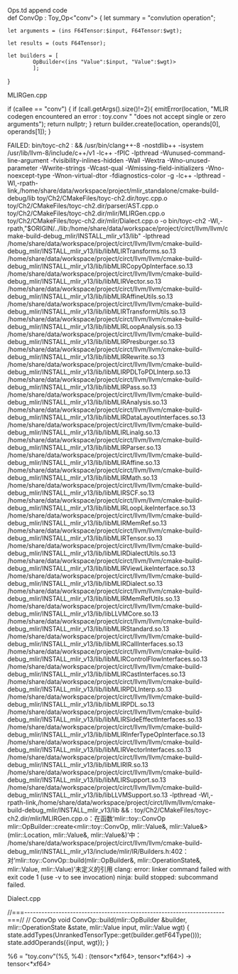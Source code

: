 
Ops.td append code <br>
def ConvOp : Toy_Op<"conv"> {
let summary = "convlution operation";

    let arguments = (ins F64Tensor:$input, F64Tensor:$wgt);

    let results = (outs F64Tensor);

    let builders = [
            OpBuilder<(ins "Value":$input, "Value":$wgt)>
            ];
}


MLIRGen.cpp

if (callee == "conv")
{
if (call.getArgs().size()!=2){
emitError(location, "MLIR codegen encountered an error : toy.conv "
"does not accept single or zero arguments");
return nullptr;
}
return builder.create<ConvOp>(location, operands[0], operands[1]);
}

FAILED: bin/toyc-ch2
: && /usr/bin/clang++-8 -nostdlib++ -isystem /usr/lib/llvm-8/include/c++/v1 -lc++ -fPIC -lpthread -Wunused-command-line-argument -fvisibility-inlines-hidden -Wall -Wextra -Wno-unused-parameter -Wwrite-strings -Wcast-qual -Wmissing-field-initializers -Wno-noexcept-type -Wnon-virtual-dtor -fdiagnostics-color -g -lc++ -lpthread    -Wl,-rpath-link,/home/share/data/workspace/project/mlir_standalone/cmake-build-debug/lib toy/Ch2/CMakeFiles/toyc-ch2.dir/toyc.cpp.o toy/Ch2/CMakeFiles/toyc-ch2.dir/parser/AST.cpp.o toy/Ch2/CMakeFiles/toyc-ch2.dir/mlir/MLIRGen.cpp.o toy/Ch2/CMakeFiles/toyc-ch2.dir/mlir/Dialect.cpp.o -o bin/toyc-ch2  -Wl,-rpath,"\$ORIGIN/../lib:/home/share/data/workspace/project/circt/llvm/llvm/cmake-build-debug_mlir/INSTALL_mlir_v13/lib"  -lpthread  /home/share/data/workspace/project/circt/llvm/llvm/cmake-build-debug_mlir/INSTALL_mlir_v13/lib/libMLIRTransforms.so.13  /home/share/data/workspace/project/circt/llvm/llvm/cmake-build-debug_mlir/INSTALL_mlir_v13/lib/libMLIRCopyOpInterface.so.13  /home/share/data/workspace/project/circt/llvm/llvm/cmake-build-debug_mlir/INSTALL_mlir_v13/lib/libMLIRVector.so.13  /home/share/data/workspace/project/circt/llvm/llvm/cmake-build-debug_mlir/INSTALL_mlir_v13/lib/libMLIRAffineUtils.so.13  /home/share/data/workspace/project/circt/llvm/llvm/cmake-build-debug_mlir/INSTALL_mlir_v13/lib/libMLIRTransformUtils.so.13  /home/share/data/workspace/project/circt/llvm/llvm/cmake-build-debug_mlir/INSTALL_mlir_v13/lib/libMLIRLoopAnalysis.so.13  /home/share/data/workspace/project/circt/llvm/llvm/cmake-build-debug_mlir/INSTALL_mlir_v13/lib/libMLIRPresburger.so.13  /home/share/data/workspace/project/circt/llvm/llvm/cmake-build-debug_mlir/INSTALL_mlir_v13/lib/libMLIRRewrite.so.13  /home/share/data/workspace/project/circt/llvm/llvm/cmake-build-debug_mlir/INSTALL_mlir_v13/lib/libMLIRPDLToPDLInterp.so.13  /home/share/data/workspace/project/circt/llvm/llvm/cmake-build-debug_mlir/INSTALL_mlir_v13/lib/libMLIRPass.so.13  /home/share/data/workspace/project/circt/llvm/llvm/cmake-build-debug_mlir/INSTALL_mlir_v13/lib/libMLIRAnalysis.so.13  /home/share/data/workspace/project/circt/llvm/llvm/cmake-build-debug_mlir/INSTALL_mlir_v13/lib/libMLIRDataLayoutInterfaces.so.13  /home/share/data/workspace/project/circt/llvm/llvm/cmake-build-debug_mlir/INSTALL_mlir_v13/lib/libMLIRLinalg.so.13  /home/share/data/workspace/project/circt/llvm/llvm/cmake-build-debug_mlir/INSTALL_mlir_v13/lib/libMLIRParser.so.13  /home/share/data/workspace/project/circt/llvm/llvm/cmake-build-debug_mlir/INSTALL_mlir_v13/lib/libMLIRAffine.so.13  /home/share/data/workspace/project/circt/llvm/llvm/cmake-build-debug_mlir/INSTALL_mlir_v13/lib/libMLIRMath.so.13  /home/share/data/workspace/project/circt/llvm/llvm/cmake-build-debug_mlir/INSTALL_mlir_v13/lib/libMLIRSCF.so.13  /home/share/data/workspace/project/circt/llvm/llvm/cmake-build-debug_mlir/INSTALL_mlir_v13/lib/libMLIRLoopLikeInterface.so.13  /home/share/data/workspace/project/circt/llvm/llvm/cmake-build-debug_mlir/INSTALL_mlir_v13/lib/libMLIRMemRef.so.13  /home/share/data/workspace/project/circt/llvm/llvm/cmake-build-debug_mlir/INSTALL_mlir_v13/lib/libMLIRTensor.so.13  /home/share/data/workspace/project/circt/llvm/llvm/cmake-build-debug_mlir/INSTALL_mlir_v13/lib/libMLIRDialectUtils.so.13  /home/share/data/workspace/project/circt/llvm/llvm/cmake-build-debug_mlir/INSTALL_mlir_v13/lib/libMLIRViewLikeInterface.so.13  /home/share/data/workspace/project/circt/llvm/llvm/cmake-build-debug_mlir/INSTALL_mlir_v13/lib/libMLIRDialect.so.13  /home/share/data/workspace/project/circt/llvm/llvm/cmake-build-debug_mlir/INSTALL_mlir_v13/lib/libMLIRMemRefUtils.so.13  /home/share/data/workspace/project/circt/llvm/llvm/cmake-build-debug_mlir/INSTALL_mlir_v13/lib/libLLVMCore.so.13  /home/share/data/workspace/project/circt/llvm/llvm/cmake-build-debug_mlir/INSTALL_mlir_v13/lib/libMLIRStandard.so.13  /home/share/data/workspace/project/circt/llvm/llvm/cmake-build-debug_mlir/INSTALL_mlir_v13/lib/libMLIRCallInterfaces.so.13  /home/share/data/workspace/project/circt/llvm/llvm/cmake-build-debug_mlir/INSTALL_mlir_v13/lib/libMLIRControlFlowInterfaces.so.13  /home/share/data/workspace/project/circt/llvm/llvm/cmake-build-debug_mlir/INSTALL_mlir_v13/lib/libMLIRCastInterfaces.so.13  /home/share/data/workspace/project/circt/llvm/llvm/cmake-build-debug_mlir/INSTALL_mlir_v13/lib/libMLIRPDLInterp.so.13  /home/share/data/workspace/project/circt/llvm/llvm/cmake-build-debug_mlir/INSTALL_mlir_v13/lib/libMLIRPDL.so.13  /home/share/data/workspace/project/circt/llvm/llvm/cmake-build-debug_mlir/INSTALL_mlir_v13/lib/libMLIRSideEffectInterfaces.so.13  /home/share/data/workspace/project/circt/llvm/llvm/cmake-build-debug_mlir/INSTALL_mlir_v13/lib/libMLIRInferTypeOpInterface.so.13  /home/share/data/workspace/project/circt/llvm/llvm/cmake-build-debug_mlir/INSTALL_mlir_v13/lib/libMLIRVectorInterfaces.so.13  /home/share/data/workspace/project/circt/llvm/llvm/cmake-build-debug_mlir/INSTALL_mlir_v13/lib/libMLIRIR.so.13  /home/share/data/workspace/project/circt/llvm/llvm/cmake-build-debug_mlir/INSTALL_mlir_v13/lib/libMLIRSupport.so.13  /home/share/data/workspace/project/circt/llvm/llvm/cmake-build-debug_mlir/INSTALL_mlir_v13/lib/libLLVMSupport.so.13  -lpthread  -Wl,-rpath-link,/home/share/data/workspace/project/circt/llvm/llvm/cmake-build-debug_mlir/INSTALL_mlir_v13/lib && :
toy/Ch2/CMakeFiles/toyc-ch2.dir/mlir/MLIRGen.cpp.o：在函数‘mlir::toy::ConvOp mlir::OpBuilder::create<mlir::toy::ConvOp, mlir::Value&, mlir::Value&>(mlir::Location, mlir::Value&, mlir::Value&)’中：
/home/share/data/workspace/project/circt/llvm/llvm/cmake-build-debug_mlir/INSTALL_mlir_v13/include/mlir/IR/Builders.h:402：对‘mlir::toy::ConvOp::build(mlir::OpBuilder&, mlir::OperationState&, mlir::Value, mlir::Value)’未定义的引用
clang: error: linker command failed with exit code 1 (use -v to see invocation)
ninja: build stopped: subcommand failed.

Dialect.cpp

//===----------------------------------------------------------------------===//
// ConvOp
void ConvOp::build(mlir::OpBuilder &builder, mlir::OperationState &state,
mlir::Value input, mlir::Value wgt) {
state.addTypes(UnrankedTensorType::get(builder.getF64Type()));
state.addOperands({input, wgt});
}


%6 = "toy.conv"(%5, %4) : (tensor<*xf64>, tensor<*xf64>) -> tensor<*xf64>